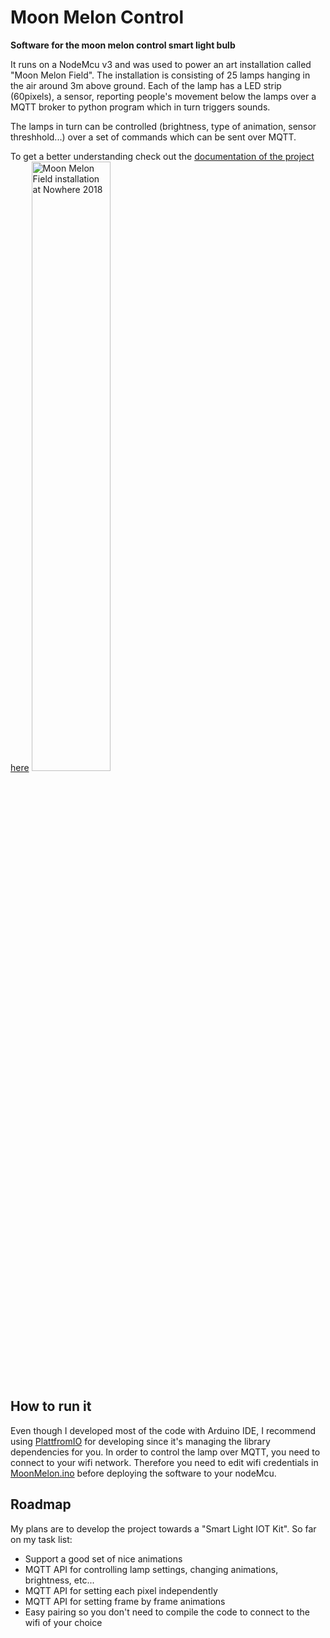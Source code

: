 # Moon Melon Control
**Software for the moon melon control smart light bulb**

It runs on a NodeMcu v3 and was used to power an art installation called "Moon Melon Field". The installation is consisting of 25 lamps hanging in the air around 3m above ground.
Each of the lamp has a LED strip (60pixels), a sensor, reporting people's movement below the lamps over a MQTT broker to python program which in turn triggers sounds.

The lamps in turn can be controlled (brightness, type of animation, sensor threshhold...) over a set of commands which can be sent over MQTT.

To get a better understanding check out the [documentation of the project here](http://lab.stephanpetzl.com/index.php?/projects/moon-melon-field/)
<img width="50%" alt="Moon Melon Field installation at Nowhere 2018" src="http://dev.stephanpetzl.com/i.php?/000/237/IMG-1048,medium.2x.1531383328.JPG"/>

## How to run it

Even though I developed most of the code with Arduino IDE, I recommend using [PlattfromIO](https://platformio.org/) for developing since it's managing the library dependencies for you.
In order to control the lamp over MQTT, you need to connect to your wifi network. Therefore you need to edit wifi credentials in [MoonMelon.ino](https://github.com/stoefln/MoonMelonControl/blob/master/src/MoonMelon.ino) before deploying the software to your nodeMcu.

## Roadmap

My plans are to develop the project towards a "Smart Light IOT Kit". So far on my task list:
* Support a good set of nice animations
* MQTT API for controlling lamp settings, changing animations, brightness, etc...
* MQTT API for setting each pixel independently
* MQTT API for setting frame by frame animations
* Easy pairing so you don't need to compile the code to connect to the wifi of your choice
